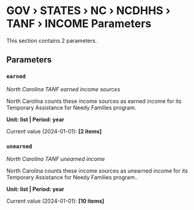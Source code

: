 # GOV › STATES › NC › NCDHHS › TANF › INCOME Parameters

This section contains 2 parameters.

## Parameters

### `earned`
*North Carolina TANF earned income sources*

North Carolina counts these income sources as earned income for its Temporary Assistance for Needy Families program.

**Unit: list | Period: year**

Current value (2024-01-01): **[2 items]**


### `unearned`
*North Carolina TANF unearned income*

North Carolina counts these income sources as unearned income for its Temporary Assistance for Needy Families program..

**Unit: list | Period: year**

Current value (2024-01-01): **[10 items]**

